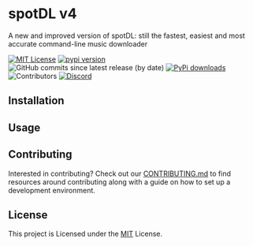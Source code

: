 <!--- mdformat-toc start --slug=github --->

<!-- <div align="center"> -->

<!-- <img src="/docs/static/logo-transparent.png" alt="spotDL" width="200" /> -->

# spotDL v4

A new and improved version of spotDL: still the fastest, easiest and most accurate command-line music downloader

[![MIT License](https://img.shields.io/apm/l/atomic-design-ui.svg?style=flat-square&color=44CC11)](https://github.com/spotDL/spotify-downloader/blob/master/LICENSE)
[![pypi version](https://img.shields.io/pypi/pyversions/spotDL?color=%2344CC11&style=flat-square)](https://pypi.org/project/spotdl/)
![GitHub commits since latest release (by date)](https://img.shields.io/github/commits-since/spotDL/spotify-downloader/latest?color=44CC11&style=flat-square)
[![PyPi downloads](https://img.shields.io/pypi/dw/spotDL?label=downloads@pypi&color=344CC11&style=flat-square)](https://pypi.org/project/spotdl/)
![Contributors](https://img.shields.io/github/contributors/spotDL/spotify-downloader?style=flat-square)
[![Discord](https://img.shields.io/discord/771628785447337985?label=discord&logo=discord&style=flat-square)](https://discord.gg/xCa23pwJWY)

## Installation


## Usage

## Contributing

Interested in contributing? Check out our [CONTRIBUTING.md](.github/CONTRIBUTING.md) to find
resources around contributing along with a guide on how to set up a development environment.

## License

This project is Licensed under the [MIT](/LICENSE) License.

